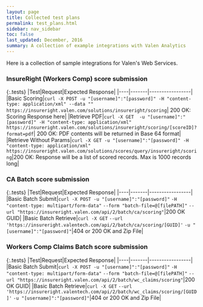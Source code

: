 ```yaml
---
layout: page
title: Collected test plans
permalink: test_plans.html
sidebar: nav_sidebar
toc: false
last_updated: December, 2016
summary: A collection of example integrations with Valen Analytics
---
```


Here is a collection of sample integrations for Valen's Web Services. 

### InsureRight (Workers Comp) score submission

{:.tests}
|Test|Request|Expected Response|
|----|-------|-----------------|
|Basic Scoring|`curl -X POST -u "[username]":"[password]" -H "content-type: application/xml" --data "" https://insureright.valen.com/solutions/insureright/scoring`| 200 OK: Scoring Response here|
|Retrieve PDF|`curl -X GET  -u "[username]":"[password]" -H "content-type: application/xml" https://insureright.valen.com/solutions/insureright/scoring/[scoreID]?format=pdf`| 200 OK: PDF contents will be returned in Base 64 format|
|Retrieve Without Params|`curl -X GET -u "[username]":"[password]" -H "content-type: application/xml" https://insureright.valen.com/solutions/scores/query/insureright/scoring`|200 OK: Response will be a list of scored records. Max is 1000 records long|


### CA Batch score submission

{:.tests}
|Test|Request|Expected Response|
|----|-------|-----------------|
|Basic Batch Submit|`curl -X POST -u "[username]":"[password]"` `-H "content-type: multipart/form-data"` `--form "batch-file=@[filePATH]"` `--url "https://insureright.valen.com/api/2/batch/ca/scoring"`|200 OK GUID|
|Basic Batch Retrieve|`curl -X GET` `--url 'https://insureright.valentech.com/api/2/batch/ca/scoring/[GUID]'` `-u "[username]":"[password]"`|404 or 200 OK and Zip File|


### Workers Comp Claims Batch score submission

{:.tests}
|Test|Request|Expected Response|
|----|-------|-----------------|
|Basic Batch Submit|`curl -X POST -u "[username]":"[password]"` `-H "content-type: multipart/form-data"` `--form "batch-file=@[filePATH]"` `--url "https://insureright.valen.com/api/2/batch/wc_claims/scoring"`|200 OK GUID|
|Basic Batch Retrieve|`curl -X GET` `--url 'https://insureright.valentech.com/api/2/batch/wc_claims/scoring/[GUID]'` `-u "[username]":"[password]"`|404 or 200 OK and Zip File|
